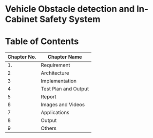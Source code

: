 # Vehicle Obstacle detection and In-Cabinet Safety System

# Table of Contents
|Chapter No.| Chapter Name|
|-----------|---|
 | 1. |  Requirement |
|2| Architecture|
|3| Implementation|
|4| Test Plan and Output|
|5| Report|
|6| Images and Videos|
|7| Applications|
|8|Output|
|9| Others|


